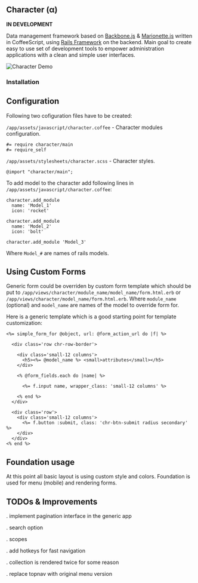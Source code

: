 ## Character (α)

**IN DEVELOPMENT**

Data management framework based on [Backbone.js](http://backbonejs.org/) & [Marionette.js](https://github.com/marionettejs/backbone.marionette) written in CoffeeScript, using [Rails Framework](http://rubyonrails.org/) on the backend. Main goal to create easy to use set of development tools to empower administration applications with a clean and simple user interfaces.

![Character Demo](https://raw.github.com/slate-studio/character/master/img/demo-1.jpg)


### Installation





## Configuration

Following two cofiguration files have to be created:

```/app/assets/javascript/character.coffee``` - Character modules configuration.

    #= require character/main
    #= require_self

```/app/assets/stylesheets/character.scss``` - Character styles.

    @import "character/main";


To add model to the character add following lines in ```/app/assets/javascript/character.coffee```:

    character.add_module
      name: 'Model_1'
      icon: 'rocket'

    character.add_module
      name: 'Model_2'
      icon: 'bolt'

    character.add_module 'Model_3'

Where ```Model_#``` are names of rails models.







## Using Custom Forms

Generic form could be overriden by custom form template which should be put to ```/app/views/character/module_name/model_name/form.html.erb``` or ```/app/views/character/model_name/form.html.erb```. Where ```module_name``` (optional) and ```model_name``` are names of the model to override form for.

Here is a generic template which is a good starting point for template customization:

    <%= simple_form_for @object, url: @form_action_url do |f| %>
      
      <div class='row chr-row-border'>
        
        <div class='small-12 columns'> 
          <h5><%= @model_name %> <small>attributes</small></h5>
        </div>

        <% @form_fields.each do |name| %>

          <%= f.input name, wrapper_class: 'small-12 columns' %>

        <% end %>  
      </div>

      <div class='row'>
        <div class='small-12 columns'>
          <%= f.button :submit, class: 'chr-btn-submit radius secondary' %>      
        </div>
      </div>
    <% end %>









## Foundation usage

At this point all basic layout is using custom style and colors. Foundation is used for menu (mobile) and rendering forms.









## TODOs & Improvements

. implement pagination interface in the generic app

. search option

. scopes

. add hotkeys for fast navigation

. collection is rendered twice for some reason

. replace topnav with original menu version







